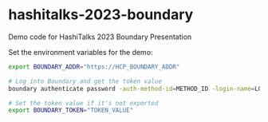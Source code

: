 # hashitalks-2023-boundary
Demo code for HashiTalks 2023 Boundary Presentation

Set the environment variables for the demo:

```bash
export BOUNDARY_ADDR="https://HCP_BOUNDARY_ADDR"

# Log into Boundary and get the token value
boundary authenticate password -auth-method-id=METHOD_ID -login-name=LOGIN_NAME

# Set the token value if it's not exported
export BOUNDARY_TOKEN="TOKEN_VALUE"
```
